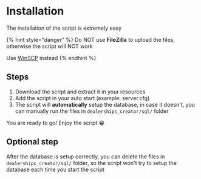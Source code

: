 # Installation

The installation of the script is extremely easy

{% hint style="danger" %}
Do NOT use **FileZilla** to upload the files, otherwise the script will NOT work

Use [WinSCP](https://winscp.net/eng/download.php) instead
{% endhint %}

## Steps

1. Download the script and extract it in your resources
2. Add the script in your auto start (example: server.cfg)
3. The script will **automatically** setup the database, in case it doesn't, you can manually run the files in `dealerships_creator/sql/` folder

You are ready to go! Enjoy the script 😁

## Optional step

After the database is setup correctly, you can delete the files in `dealerships_creator/sql/` folder, so the script won't try to setup the database each time you start the script
